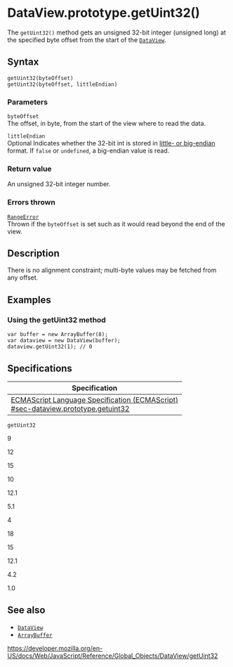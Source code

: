 DataView.prototype.getUint32()
==============================

The `getUint32()` method gets an unsigned 32-bit integer (unsigned long) at the specified byte offset from the start of the [`DataView`](../dataview).

Syntax
------

    getUint32(byteOffset)
    getUint32(byteOffset, littleEndian)

### Parameters

`byteOffset`  
The offset, in byte, from the start of the view where to read the data.

`littleEndian`  
<span class="badge inline optional">Optional</span> Indicates whether the 32-bit int is stored in [little- or big-endian](https://developer.mozilla.org/en-US/docs/Glossary/Endianness) format. If `false` or `undefined`, a big-endian value is read.

### Return value

An unsigned 32-bit integer number.

### Errors thrown

[`RangeError`](../rangeerror)  
Thrown if the `byteOffset` is set such as it would read beyond the end of the view.

Description
-----------

There is no alignment constraint; multi-byte values may be fetched from any offset.

Examples
--------

### Using the getUint32 method

    var buffer = new ArrayBuffer(8);
    var dataview = new DataView(buffer);
    dataview.getUint32(1); // 0

Specifications
--------------

<table><thead><tr class="header"><th>Specification</th></tr></thead><tbody><tr class="odd"><td><a href="https://tc39.es/ecma262/#sec-dataview.prototype.getuint32">ECMAScript Language Specification (ECMAScript)<br />
<span class="small">#sec-dataview.prototype.getuint32</span></a></td></tr></tbody></table>

`getUint32`

9

12

15

10

12.1

5.1

4

18

15

12.1

4.2

1.0

See also
--------

-   [`DataView`](../dataview)
-   [`ArrayBuffer`](../arraybuffer)

<a href="https://developer.mozilla.org/en-US/docs/Web/JavaScript/Reference/Global_Objects/DataView/getUint32" class="_attribution-link">https://developer.mozilla.org/en-US/docs/Web/JavaScript/Reference/Global_Objects/DataView/getUint32</a>
